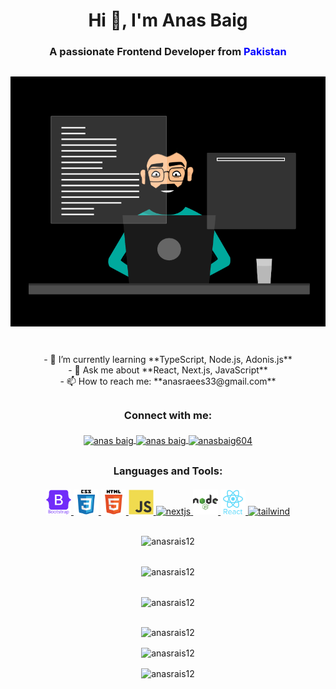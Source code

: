 
<h1 align="center" style="margin-bottom: 20px;">Hi 👋, I'm Anas Baig</h1>
<h3 align="center" style="margin-bottom: 30px;">A passionate Frontend Developer from <span style="color: blue;">Pakistan</span></h3> 

<img align="center" width="100%" height="400" src="81178b47a8598f0c81c4799f2cdd4057.gif" alt="anasrais12" style="margin-bottom: 30px;" />

<p align="center" style="margin-bottom: 30px;">
  - 🌱 I’m currently learning **TypeScript, Node.js, Adonis.js**<br>
  - 💬 Ask me about **React, Next.js, JavaScript**<br>
  - 📫 How to reach me: **anasraees33@gmail.com**
</p>

<h3 align="center" style="margin-bottom: 20px;">Connect with me:</h3>
<p align="center" style="margin-bottom: 30px;">
  <a href="https://linkedin.com/in/anasbaig" target="_blank">
    <img align="center" src="https://raw.githubusercontent.com/rahuldkjain/github-profile-readme-generator/master/src/images/icons/Social/linked-in-alt.svg" alt="anas baig" height="30" width="40" />
  </a>
  <a href="https://fb.com/anasbaig" target="_blank">
    <img align="center" src="https://raw.githubusercontent.com/rahuldkjain/github-profile-readme-generator/master/src/images/icons/Social/facebook.svg" alt="anas baig" height="30" width="40" />
  </a>
  <a href="https://instagram.com/anasbaig604" target="_blank">
    <img align="center" src="https://raw.githubusercontent.com/rahuldkjain/github-profile-readme-generator/master/src/images/icons/Social/instagram.svg" alt="anasbaig604" height="30" width="40" />
  </a>
</p>

<h3 align="center" style="margin-bottom: 20px;">Languages and Tools:</h3>
<p align="center" style="margin-bottom: 30px;">
  <a href="https://getbootstrap.com" target="_blank" rel="noreferrer">
    <img src="https://raw.githubusercontent.com/devicons/devicon/master/icons/bootstrap/bootstrap-plain-wordmark.svg" alt="bootstrap" width="40" height="40"/>
  </a>
  <a href="https://www.w3schools.com/css/" target="_blank" rel="noreferrer">
    <img src="https://raw.githubusercontent.com/devicons/devicon/master/icons/css3/css3-original-wordmark.svg" alt="css3" width="40" height="40"/>
  </a>
  <a href="https://www.w3.org/html/" target="_blank" rel="noreferrer">
    <img src="https://raw.githubusercontent.com/devicons/devicon/master/icons/html5/html5-original-wordmark.svg" alt="html5" width="40" height="40"/>
  </a>
  <a href="https://developer.mozilla.org/en-US/docs/Web/JavaScript" target="_blank" rel="noreferrer">
    <img src="https://raw.githubusercontent.com/devicons/devicon/master/icons/javascript/javascript-original.svg" alt="javascript" width="40" height="40"/>
  </a>
  <a href="https://nextjs.org/" target="_blank" rel="noreferrer">
    <img src="https://cdn.worldvectorlogo.com/logos/nextjs-2.svg" alt="nextjs" width="40" height="40"/>
  </a>
  <a href="https://nodejs.org" target="_blank" rel="noreferrer">
    <img src="https://raw.githubusercontent.com/devicons/devicon/master/icons/nodejs/nodejs-original-wordmark.svg" alt="nodejs" width="40" height="40"/>
  </a>
  <a href="https://reactjs.org/" target="_blank" rel="noreferrer">
    <img src="https://raw.githubusercontent.com/devicons/devicon/master/icons/react/react-original-wordmark.svg" alt="react" width="40" height="40"/>
  </a>
  <a href="https://tailwindcss.com/" target="_blank" rel="noreferrer">
    <img src="https://www.vectorlogo.zone/logos/tailwindcss/tailwindcss-icon.svg" alt="tailwind" width="40" height="40"/>
  </a>
</p>

<p align="center" style="margin-bottom: 30px;">
  <img align="center" src="https://github-readme-stats.vercel.app/api/top-langs?username=anasrais12&show_icons=true&locale=en&layout=compact" alt="anasrais12" />
</p>

<p align="center" style="margin-bottom: 30px;">
  <img align="center" src="https://github-readme-stats.vercel.app/api?username=anasrais12&show_icons=true&locale=en" alt="anasrais12" />
</p>

<p align="center" style="margin-bottom: 30px;">
  <img align="center" src="https://github-readme-streak-stats.herokuapp.com/?user=anasrais12&" alt="anasrais12" />
</p>

<p align="center">
  <img align="center" src="https://github-readme-stats.vercel.app/api/top-langs?username=anasrais12&show_icons=true&locale=en&layout=compact" alt="anasrais12" />
</p>

<p align="center">
  <img align="center" src="https://github-readme-stats.vercel.app/api?username=anasrais12&show_icons=true&locale=en" alt="anasrais12" />
</p>

<p align="center">
  <img align="center" src="https://github-readme-streak-stats.herokuapp.com/?user=anasrais12&" alt="anasrais12" />
</p>
